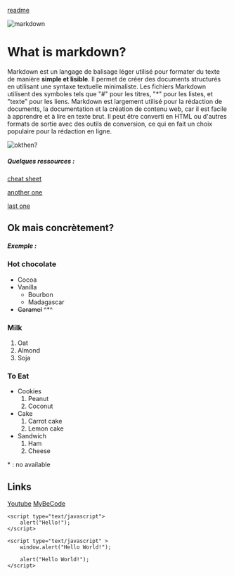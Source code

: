 
[readme](README.md)

![markdown](https://cdn.hashnode.com/res/hashnode/image/upload/v1605362981730/wDYGLi6rK.png)
# What is markdown?

Markdown est un langage de balisage léger utilisé pour formater du texte de manière **simple et lisible**. Il permet de créer des documents structurés en utilisant une syntaxe textuelle minimaliste. Les fichiers Markdown utilisent des symboles tels que "#" pour les titres, "*" pour les listes, et "texte" pour les liens. Markdown est largement utilisé pour la rédaction de documents, la documentation et la création de contenu web, car il est facile à apprendre et à lire en texte brut. Il peut être converti en HTML ou d'autres formats de sortie avec des outils de conversion, ce qui en fait un choix populaire pour la rédaction en ligne.

![okthen?](https://media.tenor.com/ObpKQHWJ2IYAAAAM/side-eyeing-chloe-chloe.gif)



##### Quelques ressources : 

[cheat sheet](https://www.freecodecamp.org/news/markdown-cheatsheet/
)

[another one](https://experienceleague.adobe.com/docs/contributor/contributor-guide/writing-essentials/markdown.html?lang=fr)

[last one](https://docs.zettlr.com/fr/reference/markdown-basics/)


## Ok mais concrètement?

##### Exemple :
### Hot chocolate

- Cocoa
- Vanilla
  - Bourbon
  - Madagascar
- ~~Caramel~~ ^*^

### Milk

1. Oat
2. Almond
3. Soja

### To Eat

- Cookies
    1. Peanut
    2. Coconut
- Cake
  1. Carrot cake
  2. Lemon cake
- Sandwich
    1. Ham
    2. Cheese

<p>* : no available</p>


## Links
[Youtube](https://www.youtube.com/)
[MyBeCode](https://my.becode.org/dashboard)







```
<script type="text/javascript">
    alert("Hello!");
</script>
```
```
<script type="text/javascript" >
    window.alert("Hello World!");

    alert("Hello World!");
</script>
```


